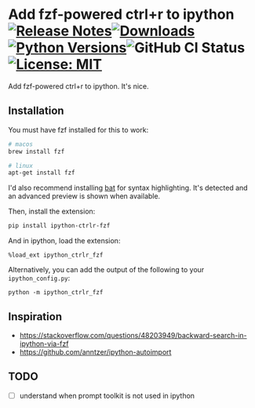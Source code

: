 # Add fzf-powered ctrl+r to ipython [![Release Notes](https://img.shields.io/github/release/iloveitaly/ipython-ctrlr-fzf)](https://github.com/iloveitaly/ipython-ctrlr-fzf/releases)[![Downloads](https://static.pepy.tech/badge/ipython-ctrlr-fzf/month)](https://pepy.tech/project/ipython-ctrlr-fzf)[![Python Versions](https://img.shields.io/pypi/pyversions/ipython-ctrlr-fzf)](https://pypi.org/project/ipython-ctrlr-fzf)![GitHub CI Status](https://github.com/iloveitaly/ipython-ctrlr-fzf/actions/workflows/build_and_publish.yml/badge.svg)[![License: MIT](https://img.shields.io/badge/License-MIT-yellow.svg)](https://opensource.org/licenses/MIT)

Add fzf-powered ctrl+r to ipython. It's nice.

## Installation

You must have fzf installed for this to work:

```bash
# macos
brew install fzf

# linux
apt-get install fzf
```

I'd also recommend installing [bat](https://github.com/sharkdp/bat) for syntax highlighting. It's detected and an advanced preview is shown when available.

Then, install the extension:

```bash
pip install ipython-ctrlr-fzf
```

And in ipython, load the extension:

```shell
%load_ext ipython_ctrlr_fzf
```

Alternatively, you can add the output of the following to your `ipython_config.py`:

```shell
python -m ipython_ctrlr_fzf
```

## Inspiration

* <https://stackoverflow.com/questions/48203949/backward-search-in-ipython-via-fzf>
* <https://github.com/anntzer/ipython-autoimport>

## TODO

- [ ] understand when prompt toolkit is not used in ipython